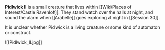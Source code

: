 **Pidlwick II** is a small creature that lives within [[Wiki/Places of Interest/Castle Ravenloft]]. They stand watch over the halls at night, and sound the alarm when [[Arabelle]] goes exploring at night in [[Session 30]].

It is unclear whether Pidlwick is a living creature or some kind of automaton or construct.

![[Pidlwick_II.jpg]]